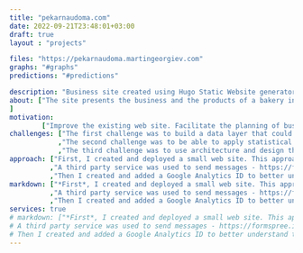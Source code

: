 ```yaml
---
title: "pekarnaudoma.com"
date: 2022-09-21T23:48:01+03:00
draft: true
layout : "projects"

files: "https://pekarnaudoma.martingeorgiev.com"
graphs: "#graphs"
predictions: "#predictions"

description: "Business site created using Hugo Static Website generator."
about: ["The site presents the business and the products of a bakery in Sofia. Facilitates the customer to choose and pre-order. Integrates with Google Analytics."
]
motivation: 
        ["Improve the existing web site. Facilitate the planning of business processes and the customer experience."]
challenges: ["The first challenge was to build a data layer that could be used for statistical analysis of data."
            ,"The second challenge was to be able to apply statistical analysis on the whole dataset while retaining each user's data private."
            ,"The third challenge was to use architecture and design that allow future changes."]
approach: ["First, I created and deployed a small web site. This approach limits the functionality but compensates with speed and also serves as a backup in case the site needs to be urgently redeployed on Azure storage."
          ,"A third party service was used to send messages - https://formspree.io/. I had to create verification on the form."
          ,"Then I created and added a Google Analytics ID to better understand the audience."]
markdown: ["*First*, I created and deployed a small web site. This approach limits the functionality but compensates with speed and also serves as a backup in case the site needs to be urgently redeployed on Azure storage."
          ,"A third party service was used to send messages - https://formspree.io/. I had to create verification on the form."
          ,"Then I created and added a Google Analytics ID to better understand the audience."]
services: true
# markdown: ["*First*, I created and deployed a small web site. This approach limits the functionality but compensates with speed and also serves as a backup in case the site needs to be urgently redeployed on Azure storage.","
# A third party service was used to send messages - https://formspree.io/. I had to create verification on the form.<br><br>
# Then I created and added a Google Analytics ID to better understand the audience."]
---
```


